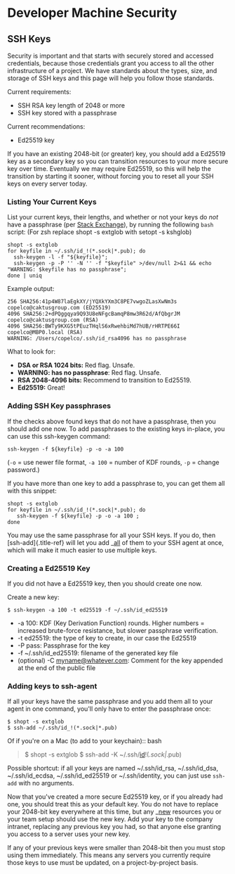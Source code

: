 Developer Machine Security
==========================

SSH Keys
--------

Security is important and that starts with securely stored and accessed
credentials, because those credentials grant you access to all the other
infrastructure of a project. We have standards about the types, size,
and storage of SSH keys and this page will help you follow those
standards.

Current requirements:

-   SSH RSA key length of 2048 or more
-   SSH key stored with a passphrase

Current recommendations:

-   Ed25519 key

If you have an existing 2048-bit (or greater) key, you should add a
Ed25519 key as a secondary key so you can transition resources to your
more secure key over time. Eventually we may require Ed25519, so this
will help the transition by starting it sooner, without forcing you to
reset all your SSH keys on every server today.

### Listing Your Current Keys

List your current keys, their lengths, and whether or not your keys do
*not* have a passphrase (per [Stack
Exchange](https://unix.stackexchange.com/questions/500/how-can-i-determine-if-someones-ssh-key-contains-an-empty-passphrase)),
by running the following `bash` script: (For zsh replace shopt -s extglob with setopt -s kshglob)

``` {.sourceCode .bash}
shopt -s extglob
for keyfile in ~/.ssh/id_!(*.sock|*.pub); do 
  ssh-keygen -l -f "${keyfile}"; 
  ssh-keygen -p -P '' -N '' -f "$keyfile" >/dev/null 2>&1 && echo "WARNING: $keyfile has no passphrase"; 
done | uniq
```

Example output:

    256 SHA256:41p4W87laEgkXY/jYQXkYXm3C8PE7vwgoZLasXwNm3s copelco@caktusgroup.com (ED25519)
    4096 SHA256:2+dPQggqya9Q93U8eNFgcBamqP8mw3R62d/AfQbgrJM copelco@caktusgroup.com (RSA)
    4096 SHA256:BWTy9KXG5tPEuzTHqlS6xRwehbiMd7hUB/rHRTPE66I copelco@MBP0.local (RSA)
    WARNING: /Users/copelco/.ssh/id_rsa4096 has no passphrase

What to look for:

-   **DSA or RSA 1024 bits:** Red flag. Unsafe.
-   **WARNING: <key> has no passphrase**: Red flag. Unsafe.
-   **RSA 2048-4096 bits:** Recommend to transition to Ed25519.
-   **Ed25519:** Great!

### Adding SSH Key passphrases

If the checks above found keys that do not have a passphrase, then you
should add one now. To add passphrases to the existing keys in-place,
you can use this ssh-keygen command:

    ssh-keygen -f ${keyfile} -p -o -a 100

(`-o` = use newer file format, `-a 100` = number of KDF rounds, `-p` =
change password.)

If you have more than one key to add a passphrase to, you can get them
all with this snippet:

    shopt -s extglob
    for keyfile in ~/.ssh/id_!(*.sock|*.pub); do 
       ssh-keygen -f ${keyfile} -p -o -a 100 ; 
    done

You may use the same passphrase for all your SSH keys. If you do, then
[ssh-add]{.title-ref} will let you add _[all]() of them to your SSH
agent at once, which will make it much easier to use multiple keys.

### Creating a Ed25519 Key

If you did not have a Ed25519 key, then you should create one now.

Create a new key:

    $ ssh-keygen -a 100 -t ed25519 -f ~/.ssh/id_ed25519

-   -a 100: KDF (Key Derivation Function) rounds. Higher numbers =
    increased brute-force resistance, but slower passphrase
    verification.
-   -t ed25519: the type of key to create, in our case the Ed25519
-   -P pass: Passphrase for the key
-   -f ~/.ssh/id_ed25519: filename of the generated key file
-   (optional) -C <myname@whatever.com>: Comment for the key appended at
    the end of the public file

### Adding keys to ssh-agent

If all your keys have the same passphrase and you add them all to your
agent in one command, you'll only have to enter the passphrase once:

``` {.sourceCode .bash}
$ shopt -s extglob
$ ssh-add ~/.ssh/id_!(*.sock|*.pub)
```

Of if you're on a Mac (to add to your keychain):: bash

> $ shopt -s extglob $ ssh-add -K ~/.ssh/[id]()!(*.sock|*.pub)

Possible shortcut: if all your keys are named ~/.ssh/id_rsa,
~/.ssh/id_dsa, ~/.ssh/id_ecdsa, ~/.ssh/id_ed25519 or
~/.ssh/identity, you can just use `ssh-add` with no arguments.

Now that you've created a more secure Ed25519 key, or if you already
had one, you should treat this as your default key. You do not have to
replace your 2048-bit key everywhere at this time, but any _[new]()
resources you or your team setup should use the new key. Add your key to
the company intranet, replacing any previous key you had, so that anyone
else granting you access to a server uses your new key.

If any of your previous keys were smaller than 2048-bit then you must
stop using them immediately. This means any servers you currently
require those keys to use must be updated, on a project-by-project
basis.
